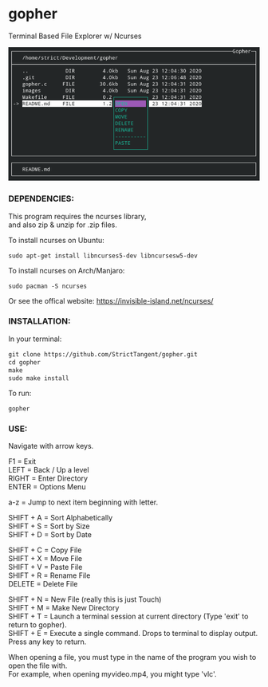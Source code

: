 # gopher
Terminal Based File Explorer w/ Ncurses

![alt text](/images/screenshot01.png)

### DEPENDENCIES:

This program requires the ncurses library,\
and also zip & unzip for .zip files.

To install ncurses on Ubuntu: 
```
sudo apt-get install libncurses5-dev libncursesw5-dev
```
To install ncurses on Arch/Manjaro: 
```
sudo pacman -S ncurses
```
Or see the offical website: https://invisible-island.net/ncurses/


### INSTALLATION:

In your terminal:
```
git clone https://github.com/StrictTangent/gopher.git
cd gopher
make
sudo make install
```

To run:
```
gopher
```

### USE:

Navigate with arrow keys.

F1        =  Exit\
LEFT      =  Back / Up a level\
RIGHT     =  Enter Directory\
ENTER     =  Options Menu

a-z       =  Jump to next item beginning with letter.

SHIFT + A =  Sort Alphabetically\
SHIFT + S =  Sort by Size\
SHIFT + D =  Sort by Date

SHIFT + C =  Copy File\
SHIFT + X =  Move File\
SHIFT + V =  Paste File\
SHIFT + R = Rename File\
DELETE = Delete File

SHIFT + N =  New File (really this is just Touch)\
SHIFT + M =  Make New Directory\
SHIFT + T =  Launch a terminal session at current directory (Type 'exit' to return to gopher).\
SHIFT + E =  Execute a single command. Drops to terminal to display output. Press any key to return.

When opening a file, you must type in the name of the program you wish to open the file with.\
For example, when opening myvideo.mp4, you might type 'vlc'.


